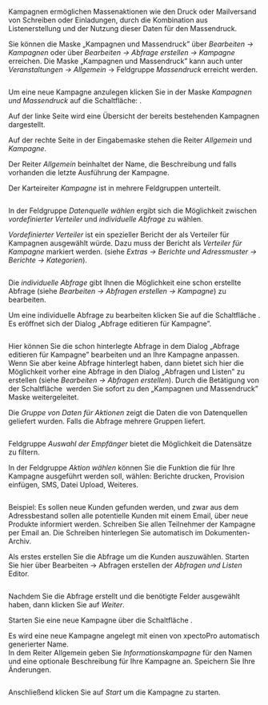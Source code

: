 <!DOCTYPE html>
<html>
<head>
<meta charset="utf-8">
<meta name="viewport" content="width=device-width, initial-scale=1.0">
<title>700_Kampagnen.md</title>
<link rel="stylesheet" href="https://stackedit.io/res-min/themes/base.css" />
<script type="text/javascript" src="https://cdn.mathjax.org/mathjax/latest/MathJax.js?config=TeX-AMS_HTML"></script>
</head>
<body><div class="container"><p>Kampagnen ermöglichen Massenaktionen wie den Druck oder Mailversand von Schreiben oder Einladungen, durch die  Kombination aus Listenerstellung und der Nutzung dieser Daten für den Massendruck.</p>

<p>Sie können die Maske „Kampagnen und Massendruck”  über <em>Bearbeiten → Kampagnen</em> oder über <em>Bearbeiten → Abfrage erstellen → Kampagne</em> erreichen. Die Maske „Kampagnen und Massendruck” kann auch unter <em>Veranstaltungen → Allgemein</em> → Feldgruppe <em>Massendruck</em> erreicht werden.</p>

<p><img src="http://xpecto.github.io/docs/img/img_1439291391925.png" alt="" title=""></p>

<p>Um eine neue Kampagne anzulegen klicken Sie in der Maske <em>Kampagnen und Massendruck</em> auf die Schaltfläche: <img src="http://xpecto.github.io/docs/img/img_1421833044056.png" alt="" title="">.</p>

<p>Auf der linke Seite wird eine Übersicht der bereits bestehenden Kampagnen dargestellt. <br>
<img src="http://xpecto.github.io/docs/img/img_1434112012527.png" alt="" title=""></p>

<p>Auf der rechte Seite in der Eingabemaske stehen die Reiter <em>Allgemein</em> und <em>Kampagne</em>.</p>

<p>Der Reiter <em>Allgemein</em> beinhaltet der Name,  die Beschreibung und falls vorhanden die letzte Ausführung der Kampagne.</p>

<p>Der Karteireiter <em>Kampagne</em> ist in mehrere Feldgruppen unterteilt.</p>

<p><img src="http://xpecto.github.io/docs/img/img_1426689870428.png" alt="" title=""></p>

<p>In der Feldgruppe <em>Datenquelle wählen</em> ergibt sich die Möglichkeit zwischen <em>vordefinierter Verteiler</em> und <em>individuelle Abfrage</em> zu wählen.</p>

<p><em>Vordefinierter Verteiler</em> ist ein spezieller Bericht der als Verteiler für Kampagnen ausgewählt würde. Dazu muss der Bericht als <em>Verteiler für Kampagne</em> markiert werden. (siehe <em>Extras → Berichte und Adressmuster → Berichte → Kategorien</em>). </p>

<p><img src="http://xpecto.github.io/docs/img/img_1439293172987.png" alt="" title=""></p>

<p>Die <em>individuelle Abfrage</em> gibt Ihnen die Möglichkeit eine schon erstellte Abfrage (siehe <em>Bearbeiten → Abfragen erstellen → Kampagne</em>) zu bearbeiten. </p>

<p>Um eine individuelle Abfrage zu bearbeiten klicken Sie auf die Schaltfläche <img src="http://xpecto.github.io/docs/img/img_1435065913280.png" alt="" title="">. Es eröffnet sich der Dialog „Abfrage editieren für Kampagne”.</p>

<p><img src="http://xpecto.github.io/docs/img/img_1439298144966.png" alt="" title=""></p>

<p>Hier können Sie die schon hinterlegte Abfrage in dem Dialog „Abfrage editieren für Kampagne” bearbeiten und an Ihre Kampagne anpassen.  <br>
Wenn Sie aber keine Abfrage hinterlegt haben, dann bietet sich hier die Möglichkeit vorher eine Abfrage in den Dialog „Abfragen und Listen” zu erstellen (siehe <em>Bearbeiten → Abfragen erstellen</em>).  Durch die Betätigung von der Schaltfläche <img src="http://xpecto.github.io/docs/img/img_1433864762504.png" alt="" title=""> werden Sie sofort zu den „Kampagnen und Massendruck” Maske weitergeleitet.</p>

<p>Die  <em>Gruppe von Daten für Aktionen</em> zeigt die Daten die von Datenquellen geliefert wurden. Falls die Abfrage mehrere Gruppen liefert.</p>

<p><img src="http://xpecto.github.io/docs/img/img_1439300061171.png" alt="" title=""></p>

<p>Feldgruppe <em>Auswahl der Empfänger</em> bietet die Möglichkeit die Datensätze zu filtern.</p>

<p>In der Feldgruppe <em>Aktion wählen</em> können Sie die Funktion die für Ihre Kampagne  ausgeführt werden soll, wählen: Berichte drucken, Provision einfügen, SMS, Datei Upload, Weiteres.</p>

<p><img src="http://xpecto.github.io/docs/img/img_1439300124949.png" alt="" title=""></p>

<p>Beispiel: Es sollen neue Kunden gefunden werden, und zwar aus dem Adressbestand sollen alle potentielle Kunden mit einem Email, über neue Produkte informiert werden. Schreiben Sie allen Teilnehmer der Kampagne per Email an. Die Schreiben hinterlegen Sie automatisch im Dokumenten-Archiv.</p>

<p>Als erstes erstellen Sie die Abfrage um die Kunden auszuwählen. Starten Sie hier über Bearbeiten → Abfragen erstellen der <em>Abfragen und Listen</em> Editor. </p>

<p><img src="http://xpecto.github.io/docs/img/img_1439370565761.png" alt="" title=""></p>

<p>Nachdem Sie die Abfrage erstellt  und die benötigte Felder ausgewählt haben,  dann klicken Sie auf <em>Weiter</em>.</p>

<p>Starten Sie eine neue Kampagne über die Schaltfläche <img src="http://xpecto.github.io/docs/img/img_1433864762504.png" alt="" title="">. </p>

<p>Es wird eine neue Kampagne angelegt mit einen von xpectoPro automatisch generierter Name. <br>
In dem Reiter Allgemein geben Sie  <em>Informationskampagne</em> für den Namen und eine optionale Beschreibung für Ihre Kampagne an. Speichern Sie Ihre Änderungen.</p>

<p><img src="http://xpecto.github.io/docs/img/img_1439374542325.png" alt="" title=""></p>

<p>Anschließend klicken Sie auf <em>Start</em> um die Kampagne zu starten.</p></div></body>
</html>